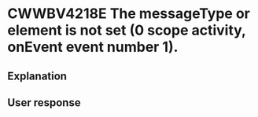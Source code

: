 # CWWBV4218E The messageType or element is not set (0 scope activity, onEvent event number 1).

## Explanation

## User response
